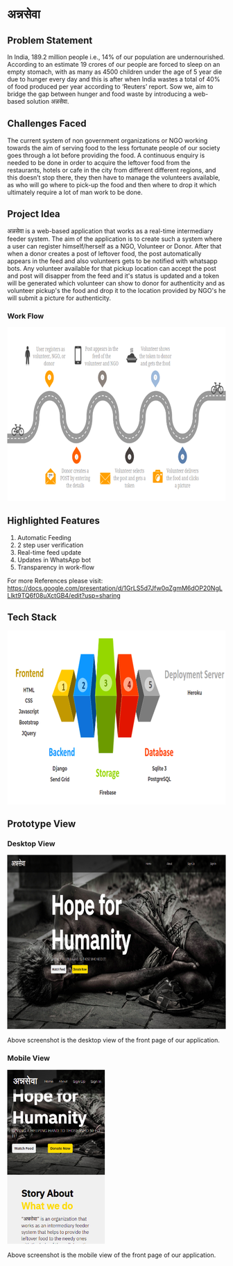 # अन्नसेवा

## Problem Statement

In India, 189.2 million people i.e., 14% of our population are undernourished. According to an estimate 19 crores of our people are forced to sleep on an empty stomach, with as many as 4500 children under the age of 5 year die due to hunger every day and this is after when India wastes a total of 40% of food produced per year according to ‘Reuters’ report. Sow we, aim to bridge the gap between hunger and food waste by introducing a web-based solution अन्नसेवा.

## Challenges Faced 

The current system of non government organizations or NGO working towards the aim of serving food to the less fortunate people of our society goes through a lot before providing the food. A continuous enquiry is needed to be done in order to acquire the leftover food from the restaurants, hotels or cafe in the city from different different regions, and this doesn’t stop there, they then have to manage the volunteers  available, as who will go where to pick-up the food and then where to drop it which ultimately require a lot of man work to be done. 

## Project Idea

अन्नसेवा is a web-based application that works as a real-time intermediary feeder system. The aim of the application is to create such a system where a user can register himself/herself as a NGO, Volunteer or Donor. After that when a donor creates a post of leftover food, the post automatically appears in the feed and also volunteers gets to be notified with whatsapp bots. Any volunteer available for that pickup location can accept the post and post will disapper from the feed and it's status is updated and a token will be generated which volunteer can show to donor for authenticity and as volunteer pickup's the food and drop it to the location provided by NGO's he will submit a picture for authenticity.

### Work Flow

<img src="./static/images/workflow.png" height="400px">

## Highlighted Features

1. Automatic Feeding
2. 2 step user verification
3. Real-time feed update
4. Updates in WhatsApp bot
5. Transparency in work-flow

For more References please visit: https://docs.google.com/presentation/d/1GrLS5d7Jfw0qZgmM6dOP20NgLLlkt9TQ6f08uXctGB4/edit?usp=sharing

## Tech Stack

<img src="./static/images/techstack.png" height="400px">

## Prototype View

### Desktop View

<img src="./static/images/desktop.png" height="400px" width="700px">

Above screenshot is the desktop view of the front page of our application.

### Mobile View

<img src="./static/images/mobile.png" height="400px">

Above screenshot is the mobile view of the front page of our application.

